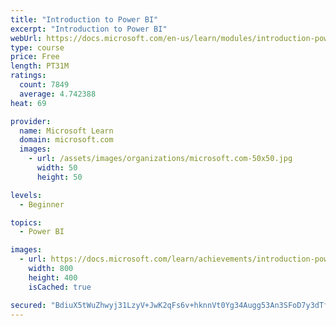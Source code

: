 ```yaml
---
title: "Introduction to Power BI"
excerpt: "Introduction to Power BI"
webUrl: https://docs.microsoft.com/en-us/learn/modules/introduction-power-bi/
type: course
price: Free
length: PT31M
ratings:
  count: 7849
  average: 4.742388
heat: 69

provider:
  name: Microsoft Learn
  domain: microsoft.com
  images:
    - url: /assets/images/organizations/microsoft.com-50x50.jpg
      width: 50
      height: 50

levels:
  - Beginner

topics:
  - Power BI

images:
  - url: https://docs.microsoft.com/learn/achievements/introduction-power-bi-social.png
    width: 800
    height: 400
    isCached: true

secured: "BdiuX5tWuZhwyj31LzyV+JwK2qFs6v+hknnVt0Yg34Augg53An3SFoD7y3dTfocUGsmBIyDbCNkgHyoXxgPtYlMj97SC2AQyoJAaGEbd4SZu6bMlAjQX4kapYEnsGOaw979V1SrqOrrucCLJnuhcjgzYut0ZDQF8r0aiPEbRSHt8FteKoGi1SQZzD/IyfsDmiGheM5LU5bs1n33EEqyqYqf/xOy3ZhxetX/erX7MI16gZV5XCP82UtWErZS5cbo8DpbIoEEpwx/mWWipmA9mJWyTnlP+T/vL9umgRI8sOArtZkhuDDLW/4pSU3NIkvzl7szuqmnX/ffDEFB3ZVSBFboDXqYjb1gX/d2ejm4Zrsi+6w1ESbClalfOFQRpxg7msxsulxqOijyAX/8D7WshwUoonPxSWimwVw9qF3aRDng=;xsVnBZ3nnCz2fZZiQHmV/A=="
---
```


